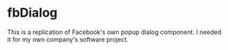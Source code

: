 fbDialog
===
This is a replication of Facebook's own popup dialog component. I needed it for my own company's software project.